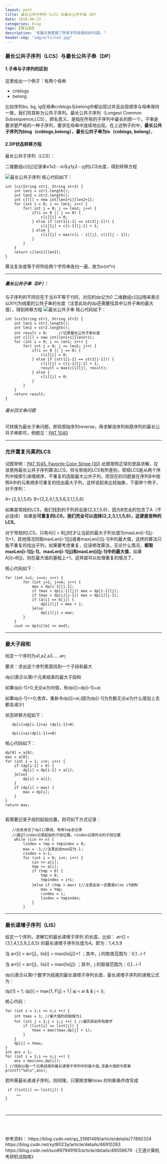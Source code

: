 ```yaml
---
layout: post
title: 最长公共子序列（LCS）与最长公共子串（DP）
date: 2018-08-23
categories: blog
tags: [算法类]
description: "本篇文章整理了所有字符串类的DP问题。"
header-img: "img/article3.jpg"
---
```




### 最长公共子序列（LCS）与最长公共子串（DP）

#### 1.子串与子序列的区别

这里给出一个例子：有两个母串

 - cnblogs
 - belong

比如序列bo, bg, lg在母串cnblogs与belong中都出现过并且出现顺序与母串保持一致，我们将其称为公共子序列。最长公共子序列（Longest Common Subsequence,LCS），顾名思义，是指在所有的子序列中最长的那一个。子串是要求更严格的一种子序列，要求在母串中连续地出现。在上述例子的中，**最长公共子序列为blog（cnblogs,belong），最长公共子串为lo（cnblogs, belong）**。

#### 2.DP状态转移方程

最长公共子序列（LCS）：

二维数组c\[i][j]记录串x1x2⋯xi与y1y2⋯yj的LCS长度，得到转移方程

![最长公共子序列](http://ovfvfmquv.bkt.clouddn.com/20161116110820862)
核心代码如下：

```
int lcs(String str1, String str2) {  
    int len1 = str1.length();  
    int len2 = str2.length();  
    int c[][] = new int[len1+1][len2+1];  
    for (int i = 0; i <= len1; i++) {  
        for( int j = 0; j <= len2; j++) {  
            if(i == 0 || j == 0) {  
                c[i][j] = 0;  
            } else if (str1[i-1] == str2[j-1])) {  
                c[i][j] = c[i-1][j-1] + 1;  
            } else {  
                c[i][j] = max(c[i - 1][j], c[i][j - 1]);  
            }  
        }  
    }  
    return c[len1][len2];  
} 
```
算法复杂度等于将所给两个字符串各扫一遍，故为o(m*n)
___

##### 最长公共子串（DP）：
与子序列的不同仅在于当Xi不等于Yj时，对应的dp记为0
二维数组c\[i][j]用来表示以XiYj为结尾的公共子串的长度（注意此处的dp还需要找其中公共子串的最大值），得到转移方程
![最长公共子串](http://ovfvfmquv.bkt.clouddn.com/20161116111138893)
核心代码如下：

```
int lcs(String str1, String str2) {  
    int len1 = str1.length();  
    int len2 = str2.length();  
    int result = 0;     //记录最长公共子串长度  
    int c[][] = new int[len1+1][len2+1];  
    for (int i = 0; i <= len1; i++) {  
        for( int j = 0; j <= len2; j++) {  
            if(i == 0 || j == 0) {  
                c[i][j] = 0;  
            } else if (str1[i-1] == str2[j-1])) {  
                c[i][j] = c[i-1][j-1] + 1;
                result = max(c[i][j], result);    
            } else {  
                c[i][j] = 0;  
            }  
        }  
    }  
    return result;  
} 
```
###### 最长回文串问题
可转换为最长子串问题，即将原始序列reverse，再求解该序列和原序列的最长公共子串即可，例题见：[PAT 1040](https://pintia.cn/problem-sets/994805342720868352/problems/994805446102073344)
___

### 允许重复元素的LCS

试题举例：[PAT 1045. Favorite Color Stripe (30)](https://blog.csdn.net/xyt8023y/article/details/46910283)
此题按照正常的思路求解，应该使用最长公共子序列算法LCS，但与常规的LCS有所差别，常规LCS是从两个序列中按索引递增顺序，不重复的选取最大公共子列，而现在的问题是在序列B中按照A中的元素顺序可重复的找出最大子列，这样说起来比较抽象，下面举个例子，对于序列：

A=｛2,3,1,5,6｝ B={2,2,4,1,5,5,6,3,1,1,5,6}

如果是常规的LCS，我们找到的子列将会是{2,3,1,5,6}，因为B完全的包含了A（不必连续）
如果是**可重复的LCS，我们完全可以选择{2,2,3,1,1,5,6}，这便是变种的LCS**。

对于常规的LCS，只有A[i] = B[j]时才让当前的最大子列长度为maxLen\[i-1][j-1]+1，其他情况则取maxLen\[i-1][j]或者maxLen\[i][j-1]中的最大值，这样的算法只能不重复的找出子列，如果要考虑重复，应该修改算法，无论什么情况，**都取maxLen\[i-1][j-1]、maxLen\[i-1][j]和maxLen\[i][j-1]中的最大值**，如果A[i]=B[j]，则在最大值的基础上+1，这样就可以处理重复的情况了。

核心代码如下：
```
for (int i=1; i<=n; i++) {
        for (int j=1; j<=m; j++) {
            max = dp[i-1][j-1];
            if (max < dp[i-1][j]) max = dp[i-1][j];
            if (max < dp[i][j-1]) max = dp[i][j-1];
            if (a[i] == b[j]) {
                dp[i][j] = max + 1;
            }else
                dp[i][j] = max;
        }
    }
    cout << dp[n][m] << endl;
```
___

### 最大子段和
给定一个序列为a1,a2,a3……an;

要求：求出这个序列里面找到一个子段和最大

dp[i]表示以第i个元素结束的最大子段和

如果dp[i-1]>0,无论ai为何值，有dp[i]=dp[i-1]+ai;

如果dp[i-1]<=0;舍弃，重新令dp[i]=ai;(因为dp[i-1]为负数无论ai为什么值加上去都会减少)

状态转移方程如下：
			
	

       dp[i]=dp[i-1]+ai (dp[i-1]>0)
       
       dp[i]=ai(dp[i-1]<=0)
核心代码如下：

```
dp[0] = a[0];
max = a[0];
for (int i = 1; i<n; i++) {
    if (dp[i-1] > 0) {
        dp[i] = dp[i-1] + a[i];
    }else{
        dp[i] = a[i];
    }
    if (dp[i] > max) {
        max = dp[i];
    }
}
return max;
		

```

若需要记录子段的起始位置，则可如下方式记录：

```
   //此处省去了dp[i]数组，改用tmp去记录
   //通过lindex记录起始的子段位置，rindex记录终点的子段位置
    while (cin >> n) {
        lindex = tmp = tmpindex = 0;
        max = -1;//注意此处max应为-1；
        rindex = n-1;
        for (int i = 0; i<n; i++) {
            cin >> a[i];
            tmp += a[i];
            if (tmp < 0) {
                tmp = 0;
                tmpindex = i+1;
            }else if (tmp > max) {//注意此处一定要是else if结构
                max = tmp;
                rindex = i;
                lindex = tmpindex;
            }
        }
```
___

### 最长递增子序列（LIS）
给定一个序列，求解它的最长递增子序列 的长度。比如： arr[] = {3,1,4,1,5,9,2,6,5}   的最长递增子序列长度为4。即为：1,4,5,9

当 arr[i] > arr[j]，lis[i] = max{lis[j]}+1 ；其中，j 的取值范围为：0,1...i-1

当 arr[i] < arr[j]，lis[i] = max{lis[j]} ；其中，j 的取值范围为：0,1...i-1

dp[i]表示以第i个数字为结尾的最长递增子序列长度，最长递增子序列的递推公式为：

dp[1] = 1;
dp[i] = max{1, F[j] + 1 | aj < ai & & j < i};

核心代码：

```
for (int i = 1;i <= n;i ++) {
    int tmax = 1; //最大值的初始值为1
    for (int j = 1;j < i;j ++) { //遍历其前所有数字
        if (list[i] >= list[j]) { 
            tmax = max(tmax,dp[j] + 1); 
        }
    }
    dp[i] = tmax;
}
int ans = 1;
for (int i = 1;i <= n;i ++) {
    ans = max(ans,dp[i]);
} //找到以每一个元素结尾的最长递增子序列中的最大值,该最大值即为答案
printf("%d\n",ans); 

```
若所需最长递减子序列，则同理，只需把求解tmax 的判断条件改写成

```
 if (list[i] <= list[j]) { 
	 ……
}
```
<br>

___

<br>
<br>
<br>
参考资料：
https://blog.csdn.net/qq_31881469/article/details/77892324
https://blog.csdn.net/xyt8023y/article/details/46910283
https://blog.csdn.net/sun897949163/article/details/49559679
《王道计算机考研机试指南》

